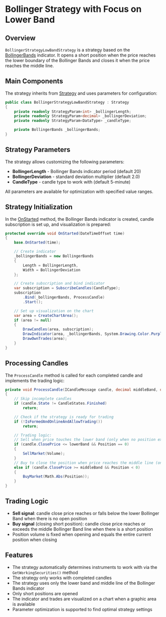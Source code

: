 # Bollinger Strategy with Focus on Lower Band

## Overview

`BollingerStrategyLowBandStrategy` is a strategy based on the [BollingerBands](xref:StockSharp.Algo.Indicators.BollingerBands) indicator. It opens a short position when the price reaches the lower boundary of the Bollinger Bands and closes it when the price reaches the middle line.

## Main Components

The strategy inherits from [Strategy](xref:StockSharp.Algo.Strategies.Strategy) and uses parameters for configuration:

```cs
public class BollingerStrategyLowBandStrategy : Strategy
{
	private readonly StrategyParam<int> _bollingerLength;
	private readonly StrategyParam<decimal> _bollingerDeviation;
	private readonly StrategyParam<DataType> _candleType;

	private BollingerBands _bollingerBands;
}
```

## Strategy Parameters

The strategy allows customizing the following parameters:

- **BollingerLength** - Bollinger Bands indicator period (default 20)
- **BollingerDeviation** - standard deviation multiplier (default 2.0)
- **CandleType** - candle type to work with (default 5-minute)

All parameters are available for optimization with specified value ranges.

## Strategy Initialization

In the [OnStarted](xref:StockSharp.Algo.Strategies.Strategy.OnStarted(System.DateTimeOffset)) method, the Bollinger Bands indicator is created, candle subscription is set up, and visualization is prepared:

```cs
protected override void OnStarted(DateTimeOffset time)
{
	base.OnStarted(time);

	// Create indicator
	_bollingerBands = new BollingerBands
	{
		Length = BollingerLength,
		Width = BollingerDeviation
	};

	// Create subscription and bind indicator
	var subscription = SubscribeCandles(CandleType);
	subscription
		.Bind(_bollingerBands, ProcessCandle)
		.Start();

	// Set up visualization on the chart
	var area = CreateChartArea();
	if (area != null)
	{
		DrawCandles(area, subscription);
		DrawIndicator(area, _bollingerBands, System.Drawing.Color.Purple);
		DrawOwnTrades(area);
	}
}
```

## Processing Candles

The `ProcessCandle` method is called for each completed candle and implements the trading logic:

```cs
private void ProcessCandle(ICandleMessage candle, decimal middleBand, decimal upperBand, decimal lowerBand)
{
	// Skip incomplete candles
	if (candle.State != CandleStates.Finished)
		return;

	// Check if the strategy is ready for trading
	if (!IsFormedAndOnlineAndAllowTrading())
		return;

	// Trading logic:
	// Sell when price touches the lower band (only when no position exists)
	if (candle.ClosePrice <= lowerBand && Position == 0)
	{
		SellMarket(Volume);
	}
	// Buy to close the position when price reaches the middle line (only with a short position)
	else if (candle.ClosePrice >= middleBand && Position < 0)
	{
		BuyMarket(Math.Abs(Position));
	}
}
```

## Trading Logic

- **Sell signal**: candle close price reaches or falls below the lower Bollinger Band when there is no open position
- **Buy signal** (closing short position): candle close price reaches or exceeds the middle Bollinger Band line when there is a short position
- Position volume is fixed when opening and equals the entire current position when closing

## Features

- The strategy automatically determines instruments to work with via the `GetWorkingSecurities()` method
- The strategy only works with completed candles
- The strategy uses only the lower band and middle line of the Bollinger Bands indicator
- Only short positions are opened
- The indicator and trades are visualized on a chart when a graphic area is available
- Parameter optimization is supported to find optimal strategy settings